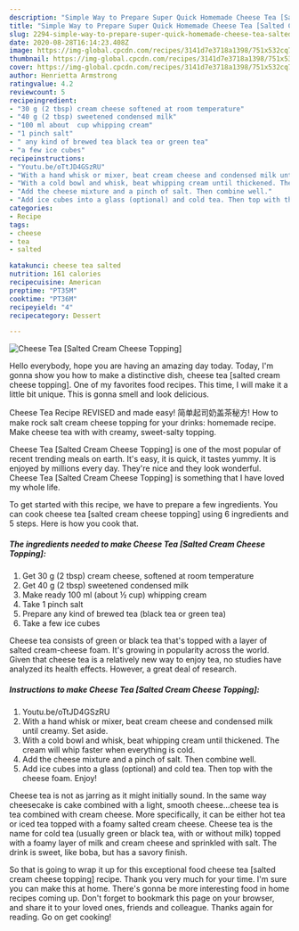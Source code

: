 ```yaml
---
description: "Simple Way to Prepare Super Quick Homemade Cheese Tea [Salted Cream Cheese Topping]"
title: "Simple Way to Prepare Super Quick Homemade Cheese Tea [Salted Cream Cheese Topping]"
slug: 2294-simple-way-to-prepare-super-quick-homemade-cheese-tea-salted-cream-cheese-topping
date: 2020-08-28T16:14:23.408Z
image: https://img-global.cpcdn.com/recipes/3141d7e3718a1398/751x532cq70/cheese-tea-salted-cream-cheese-topping-recipe-main-photo.jpg
thumbnail: https://img-global.cpcdn.com/recipes/3141d7e3718a1398/751x532cq70/cheese-tea-salted-cream-cheese-topping-recipe-main-photo.jpg
cover: https://img-global.cpcdn.com/recipes/3141d7e3718a1398/751x532cq70/cheese-tea-salted-cream-cheese-topping-recipe-main-photo.jpg
author: Henrietta Armstrong
ratingvalue: 4.2
reviewcount: 5
recipeingredient:
- "30 g (2 tbsp) cream cheese softened at room temperature"
- "40 g (2 tbsp) sweetened condensed milk"
- "100 ml about  cup whipping cream"
- "1 pinch salt"
- " any kind of brewed tea black tea or green tea"
- "a few ice cubes"
recipeinstructions:
- "Youtu.be/oTtJD4GSzRU"
- "With a hand whisk or mixer, beat cream cheese and condensed milk until creamy. Set aside."
- "With a cold bowl and whisk, beat whipping cream until thickened. The cream will whip faster when everything is cold."
- "Add the cheese mixture and a pinch of salt. Then combine well."
- "Add ice cubes into a glass (optional) and cold tea. Then top with the cheese foam. Enjoy!"
categories:
- Recipe
tags:
- cheese
- tea
- salted

katakunci: cheese tea salted 
nutrition: 161 calories
recipecuisine: American
preptime: "PT35M"
cooktime: "PT36M"
recipeyield: "4"
recipecategory: Dessert

---
```



![Cheese Tea [Salted Cream Cheese Topping]](https://img-global.cpcdn.com/recipes/3141d7e3718a1398/751x532cq70/cheese-tea-salted-cream-cheese-topping-recipe-main-photo.jpg)

Hello everybody, hope you are having an amazing day today. Today, I'm gonna show you how to make a distinctive dish, cheese tea [salted cream cheese topping]. One of my favorites food recipes. This time, I will make it a little bit unique. This is gonna smell and look delicious.

Cheese Tea Recipe REVISED and made easy! 简单起司奶盖茶秘方! How to make rock salt cream cheese topping for your drinks: homemade recipe. Make cheese tea with with creamy, sweet-salty topping.

Cheese Tea [Salted Cream Cheese Topping] is one of the most popular of recent trending meals on earth. It's easy, it is quick, it tastes yummy. It is enjoyed by millions every day. They're nice and they look wonderful. Cheese Tea [Salted Cream Cheese Topping] is something that I have loved my whole life.


To get started with this recipe, we have to prepare a few ingredients. You can cook cheese tea [salted cream cheese topping] using 6 ingredients and 5 steps. Here is how you cook that.

<!--inarticleads1-->

##### The ingredients needed to make Cheese Tea [Salted Cream Cheese Topping]:

1. Get 30 g (2 tbsp) cream cheese, softened at room temperature
1. Get 40 g (2 tbsp) sweetened condensed milk
1. Make ready 100 ml (about ½ cup) whipping cream
1. Take 1 pinch salt
1. Prepare  any kind of brewed tea (black tea or green tea)
1. Take a few ice cubes


Cheese tea consists of green or black tea that&#39;s topped with a layer of salted cream-cheese foam. It&#39;s growing in popularity across the world. Given that cheese tea is a relatively new way to enjoy tea, no studies have analyzed its health effects. However, a great deal of research. 

<!--inarticleads2-->

##### Instructions to make Cheese Tea [Salted Cream Cheese Topping]:

1. Youtu.be/oTtJD4GSzRU
1. With a hand whisk or mixer, beat cream cheese and condensed milk until creamy. Set aside.
1. With a cold bowl and whisk, beat whipping cream until thickened. The cream will whip faster when everything is cold.
1. Add the cheese mixture and a pinch of salt. Then combine well.
1. Add ice cubes into a glass (optional) and cold tea. Then top with the cheese foam. Enjoy!


Cheese tea is not as jarring as it might initially sound. In the same way cheesecake is cake combined with a light, smooth cheese…cheese tea is tea combined with cream cheese. More specifically, it can be either hot tea or iced tea topped with a foamy salted cream cheese. Cheese tea is the name for cold tea (usually green or black tea, with or without milk) topped with a foamy layer of milk and cream cheese and sprinkled with salt. The drink is sweet, like boba, but has a savory finish. 

So that is going to wrap it up for this exceptional food cheese tea [salted cream cheese topping] recipe. Thank you very much for your time. I'm sure you can make this at home. There's gonna be more interesting food in home recipes coming up. Don't forget to bookmark this page on your browser, and share it to your loved ones, friends and colleague. Thanks again for reading. Go on get cooking!
